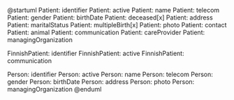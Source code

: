@startuml
Patient: identifier
Patient: active
Patient: name
Patient: telecom
Patient: gender
Patient: birthDate
Patient: deceased[x]
Patient: address
Patient: maritalStatus
Patient: multipleBirth[x]
Patient: photo
Patient: contact
Patient: animal
Patient: communication
Patient: careProvider
Patient: managingOrganization

FinnishPatient: identifier
FinnishPatient: active
FinnishPatient: communication

Person: identifier
Person: active
Person: name
Person: telecom
Person: gender
Person: birthDate
Person: address
Person: photo
Person: managingOrganization
@enduml
